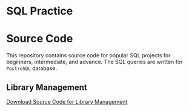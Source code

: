# SQL Practice 
# Source Code

This repository contains source code for popular SQL projects for beginners, intermediate, and advance. The SQL queries are written for `PostreSQL` database.

## Library Management

[Download Source Code for Library Management](library_management.sql)
